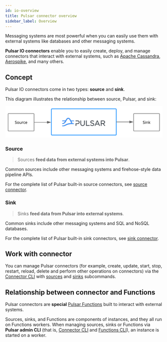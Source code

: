 ```yaml
---
id: io-overview
title: Pulsar connector overview
sidebar_label: Overview
---
```


Messaging systems are most powerful when you can easily use them with external systems like databases and other messaging systems. 

**Pulsar IO connectors** enable you to easily create, deploy, and manage connectors that interact with external systems, such as [Apache Cassandra](https://cassandra.apache.org), [Aerospike](https://www.aerospike.com), and many others.


## Concept

Pulsar IO connectors come in two types: **source** and **sink**.

This diagram illustrates the relationship between source, Pulsar, and sink:

![Pulsar IO diagram](assets/pulsar-io.png "Pulsar IO connectors (sources and sinks)")

### Source

> Sources **feed data from external systems into Pulsar**. 

Common sources include other messaging systems and firehose-style data pipeline APIs.

For the complete list of Pulsar built-in source connectors, see [source connector](io-connectors.md#source-connector).

### Sink

> Sinks **feed data from Pulsar into external systems**. 

Common sinks include other messaging systems and SQL and NoSQL databases.

For the complete list of Pulsar built-in sink connectors, see [sink connector](io-connectors.md#sink-connector).

## Work with connector

You can manage Pulsar connectors (for example, create, update, start, stop, restart, reload, delete and perform other operations on connectors) via the [Connector CLI](reference-connector-admin.md) with [sources](reference-connector-admin.md#sources) and [sinks](reference-connector-admin.md#sinks) subcommands.

## Relationship between connector and Functions

Pulsar connectors are **special** [Pulsar Functions](functions-overview.md) built to interact with external systems.

Sources, sinks, and Functions are components of instances, and they all run on Functions workers. When managing sources, sinks or Functions via **Pulsar admin CLI** (that is, [Connector CLI](reference-connector-admin.md) and [Functions CLI](functions-cli.md)), an instance is started on a worker.

